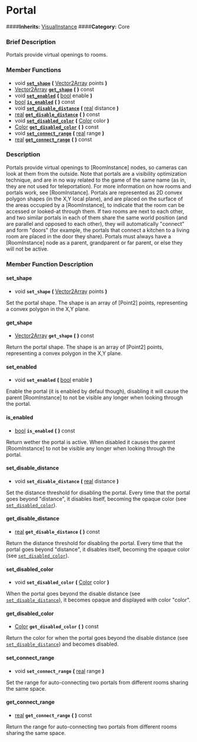 #  Portal  
####**Inherits:** [VisualInstance](class_visualinstance)
####**Category:** Core

###  Brief Description  
Portals provide virtual openings to rooms.

###  Member Functions 
  * void  **[`set_shape`](#set_shape)**  **(** [Vector2Array](class_vector2array) points  **)**
  * [Vector2Array](class_vector2array)  **[`get_shape`](#get_shape)**  **(** **)** const
  * void  **[`set_enabled`](#set_enabled)**  **(** [bool](class_bool) enable  **)**
  * [bool](class_bool)  **[`is_enabled`](#is_enabled)**  **(** **)** const
  * void  **[`set_disable_distance`](#set_disable_distance)**  **(** [real](class_real) distance  **)**
  * [real](class_real)  **[`get_disable_distance`](#get_disable_distance)**  **(** **)** const
  * void  **[`set_disabled_color`](#set_disabled_color)**  **(** [Color](class_color) color  **)**
  * [Color](class_color)  **[`get_disabled_color`](#get_disabled_color)**  **(** **)** const
  * void  **[`set_connect_range`](#set_connect_range)**  **(** [real](class_real) range  **)**
  * [real](class_real)  **[`get_connect_range`](#get_connect_range)**  **(** **)** const

###  Description  
Portals provide virtual openings to [RoomInstance] nodes, so cameras can look at them from the outside. Note that portals are a visibility optimization technique, and are in no way related to the game of the same name (as in, they are not used for teleportation). For more information on how rooms and portals work, see [RoomInstance]. Portals are represented as 2D convex polygon shapes (in the X,Y local plane), and are placed on the surface of the areas occupied by a [RoomInstance], to indicate that the room can be accessed or looked-at through them. If two rooms are next to each other, and two similar portals in each of them share the same world position (and are parallel and opposed to each other), they will automatically "connect" and form "doors" (for example, the portals that connect a kitchen to a living room are placed in the door they share). Portals must always have a [RoomInstance] node as a parent, grandparent or far parent, or else they will not be
	active.

###  Member Function Description  

#### <a name="set_shape">set_shape</a>
  * void  **`set_shape`**  **(** [Vector2Array](class_vector2array) points  **)**

Set the portal shape. The shape is an array of [Point2]  points, representing a convex polygon in the X,Y plane.

#### <a name="get_shape">get_shape</a>
  * [Vector2Array](class_vector2array)  **`get_shape`**  **(** **)** const

Return the portal shape. The shape is an array of [Point2]  points, representing a convex polygon in the X,Y plane.

#### <a name="set_enabled">set_enabled</a>
  * void  **`set_enabled`**  **(** [bool](class_bool) enable  **)**

Enable the portal (it is enabled by defaul though), disabling it will cause the parent [RoomInstance] to not be visible any longer when looking through the portal.

#### <a name="is_enabled">is_enabled</a>
  * [bool](class_bool)  **`is_enabled`**  **(** **)** const

Return wether the portal is active. When disabled it causes the parent [RoomInstance] to not be visible any longer when looking through the portal.

#### <a name="set_disable_distance">set_disable_distance</a>
  * void  **`set_disable_distance`**  **(** [real](class_real) distance  **)**

Set the distance threshold for disabling the portal. Every time that the portal goes beyond "distance", it disables itself, becoming the opaque color (see [`set_disabled_color`](#set_disabled_color)).

#### <a name="get_disable_distance">get_disable_distance</a>
  * [real](class_real)  **`get_disable_distance`**  **(** **)** const

Return the distance threshold for disabling the portal. Every time that the portal goes beyond "distance", it disables itself, becoming the opaque color (see [`set_disabled_color`](#set_disabled_color)).

#### <a name="set_disabled_color">set_disabled_color</a>
  * void  **`set_disabled_color`**  **(** [Color](class_color) color  **)**

When the portal goes beyond the disable distance (see [`set_disable_distance`](#set_disable_distance)), it becomes opaque and displayed with color "color".

#### <a name="get_disabled_color">get_disabled_color</a>
  * [Color](class_color)  **`get_disabled_color`**  **(** **)** const

Return the color for when the portal goes beyond the disable distance (see [`set_disable_distance`](#set_disable_distance)) and becomes disabled.

#### <a name="set_connect_range">set_connect_range</a>
  * void  **`set_connect_range`**  **(** [real](class_real) range  **)**

Set the range for auto-connecting two portals from different rooms sharing the same space.

#### <a name="get_connect_range">get_connect_range</a>
  * [real](class_real)  **`get_connect_range`**  **(** **)** const

Return the range for auto-connecting two portals from different rooms sharing the same space.
